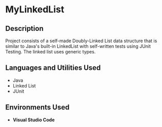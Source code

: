 <h1>MyLinkedList</h1>


<h2>Description</h2>
Project consists of a self-made Doubly-Linked List data structure that is similar to Java's built-in LinkedList with self-written tests using JUnit Testing. The linked list uses generic types.
<br />


<h2>Languages and Utilities Used</h2>

- Java
- Linked List
- JUnit

<h2>Environments Used </h2>

- <b>Visual Studio Code</b> 
